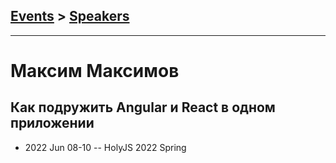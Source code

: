 ## [Events](../README.md) > [Speakers](../speakers.md)
---

# Максим Максимов

## Как подружить Angular и React в одном приложении
- 2022 Jun 08-10 -- HolyJS 2022 Spring    
